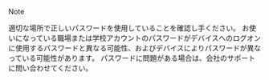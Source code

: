   > [!NOTE]
  > 適切な場所で正しいパスワードを使用していることを確認し手ください。 お使いになっている職場または学校アカウントのパスワードがデバイスへのログオンに使用するパスワードと異なる可能性、およびデバイスによりパスワードが異なっている可能性があります。 パスワードに問題がある場合は、会社のサポートに問い合わせてください。
